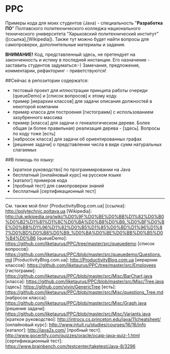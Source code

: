 # PPC
Примеры кода для моих студентов (Java) - специальность "**Разработка ПО**" Полтавского политехнического колледжа национального технического университета "Харьковский политехнический институт" ([ссылка],[Wikipedia]).
Также тут можно будет найти вопросы для самопроверки, дополнительные материалы и задания.

**ВНИМАНИЕ!** Код, представленный здесь, не претендует на законченность и истину в последней инстанции. Его назначение - заставить студентов задуматься:-) Замечания, предложения, комментарии, рефакторинг - приветствуются!

##Сейчас в репозитории содержатся:
* тестовый проект для иллюстрации принципа работы очереди [queueDemo] и [список вопросов] к этому коду.
* пример [иерархии классов] для задачи описания должностей в некоторой компании
* пример класса для построения [гистограмм] с использованием зазубренного массива
* пример [класса] для задачи о генеалогическом дереве. Более общая (и более правильная) реализация дерева - [здесь]. Вопросы по коду тоже [есть]
* [набросок класса] для задачи об ориентированных графах
* [решение задачи] о представлении числа в виде сумм натуральных слагаемых

##В помощь по языку:
* [краткое руководство] по программировании на Java
* бесплатный [онлайновый курс] на русском языке
* [каталог] примеров кода
* [пробный тест] для самопроверки знаний
* бесплатный [сертификационный тест]

---
См. также мой блог [ProductivityBlog.com.ua]
[ссылка]: http://polytechnic.poltava.ua
[Wikipedia]: http://uk.wikipedia.org/wiki/%D0%9F%D0%BE%D0%BB%D1%82%D0%B0%D0%B2%D1%81%D1%8C%D0%BA%D0%B8%D0%B9_%D0%BF%D0%BE%D0%BB%D1%96%D1%82%D0%B5%D1%85%D0%BD%D1%96%D1%87%D0%BD%D0%B8%D0%B9_%D0%BA%D0%BE%D0%BB%D0%B5%D0%B4%D0%B6
[queueDemo]: https://github.com/liketaurus/PPC/tree/master/src/queuedemo
[список вопросов]: https://github.com/liketaurus/PPC/blob/master/src/queuedemo/Questions.md
[ProductivityBlog.com.ua]: http://ProductivityBlog.com.ua
[иерархии классов]: https://github.com/liketaurus/PPC/tree/master/src/Employees
[гистограмм]: https://github.com/liketaurus/PPC/blob/master/src/Misc/BarChart.java
[класса]: https://github.com/liketaurus/PPC/blob/master/src/Misc/Tree.java
[здесь]: https://github.com/vivin/GenericTree
[есть]: https://github.com/liketaurus/PPC/blob/master/src/Misc/questions_Tree.md
[набросок класса]: https://github.com/liketaurus/PPC/blob/master/src/Misc/Graph.java
[решение задачи]: https://github.com/liketaurus/PPC/blob/master/src/Misc/Variants.java
[краткое руководство]: http://introcs.cs.princeton.edu/java/11cheatsheet/
[онлайновый курс]: http://www.intuit.ru/studies/courses/16/16/info
[каталог]: http://java2s.com/
[пробный тест]: http://www.gocertify.com/quizzes/oracle/ocajp-java-quiz-1.html
[сертификационный тест]: https://www.brainbench.com/testcenter/taketest/Java-8/3296
